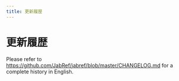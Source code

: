 ```yaml
---
title: 更新履歴
---
```


# 更新履歴

Please refer to <https://github.com/JabRef/jabref/blob/master/CHANGELOG.md> for a complete history in English.